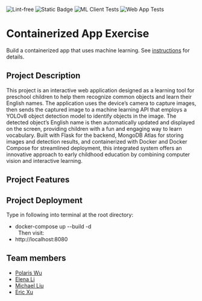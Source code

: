 ![Lint-free](https://github.com/nyu-software-engineering/containerized-app-exercise/actions/workflows/lint.yml/badge.svg)
![Static Badge](https://img.shields.io/badge/build-Complete-green)
![ML Client Tests](https://github.com/software-students-spring2025/4-containers-containerized-apps/actions/workflows/ml-client-test.yml/badge.svg)
![Web App Tests](https://github.com/software-students-spring2025/4-containers-containerized-apps/actions/workflows/web-app-test.yml/badge.svg)

# Containerized App Exercise

Build a containerized app that uses machine learning. See [instructions](./instructions.md) for details.
## Project Description
This project is an interactive web application designed as a learning tool for preschool children to help them recognize common objects and learn their English names. The application uses the device’s camera to capture images, then sends the captured image to a machine learning API that employs a YOLOv8 object detection model to identify objects in the image. The detected object’s English name is then automatically updated and displayed on the screen, providing children with a fun and engaging way to learn vocabulary. Built with Flask for the backend, MongoDB Atlas for storing images and detection results, and containerized with Docker and Docker Compose for streamlined deployment, this integrated system offers an innovative approach to early childhood education by combining computer vision and interactive learning.
## Project Features

## Project Deployment
Type in following into terminal at the root directory:
- docker-compose up --build -d       
&nbsp;&nbsp;Then visit:
- http://localhost:8080

## Team members

- [Polaris Wu](https://github.com/Polaris-Wu450)
- [Elena Li](https://github.com/HuixinLi-Elena)
- [Michael Liu](https://github.com/Michaelliu1017)
- [Eric Xu](https://github.com/EricXu1244)
